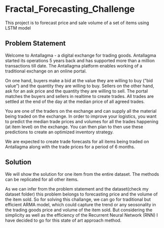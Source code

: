 # Fractal_Forecasting_Challenge
This project is to forecast price and sale volume of a set of items using LSTM model
## Problem Statement
Welcome to Antallagma - a digital exchange for trading goods. Antallagma started its operations 5 years back and has 
supported more than a million transactions till date. The Antallagma platform enables working of a traditional exchange 
on an online portal. 

On one hand, buyers make a bid at the value they are willing to buy ("bid value”) and the quantity they are willing to buy. 
Sellers on the other hand, ask for an ask price and the quantity they are willing to sell. The portal matches the buyers and 
sellers in realtime to create trades. All trades are settled at the end of the day at the median price of all agreed trades. 

You are one of the traders on the exchange and can supply all the material being traded on the exchange. 
In order to improve your logistics, you want to predict the median trade prices and volumes for all the trades 
happening (at item level) on the exchange. You can then plan to then use these predictions to create an optimized inventory strategy. 

We are expected to create trade forecasts for all items being traded on Antallagma along with the trade prices for a period of 6 months. 

## Solution
We will show the solution for one item from the entire dataset. The methods can be replicated for all other items.

As we can infer from the problem statement and the dataset(check my dataset folder) this problem belongs to forecasting price and the volume of the item sold. 
So for solving this challange, we can go for traditional but efficient ARMA model, which could capture the trend or any seosonality in the trading goods price and volume of the item sold. But considering the simplicity as well as the efficiency of the Recurrent Neural Network (RNN) I have decided to go for this state of art approach method.

